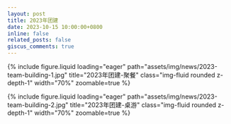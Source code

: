 ```yaml
---
layout: post
title: 2023年团建
date: 2023-10-15 10:00:00+0800
inline: false
related_posts: false
giscus_comments: true
---
```


{% include figure.liquid loading="eager" path="assets/img/news/2023-team-building-1.jpg" title="2023年团建-聚餐" class="img-fluid rounded z-depth-1" width="70%" zoomable=true %}

{% include figure.liquid loading="eager" path="assets/img/news/2023-team-building-2.jpg" title="2023年团建-桌游" class="img-fluid rounded z-depth-1" width="70%" zoomable=true %}
